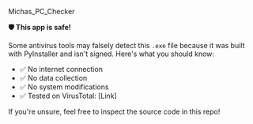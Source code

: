 Michas_PC_Checker

**🛡️ This app is safe!**

Some antivirus tools may falsely detect this `.exe` file because it was built with PyInstaller and isn't signed. Here's what you should know:

- ✅ No internet connection
- ✅ No data collection
- ✅ No system modifications
- ✅ Tested on VirusTotal: [Link]

If you're unsure, feel free to inspect the source code in this repo!
